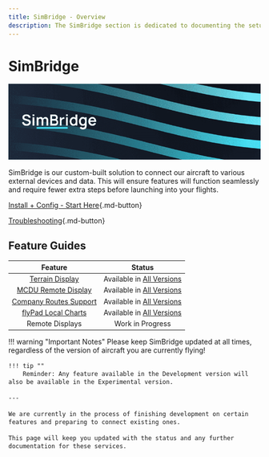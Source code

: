 ```yaml
---
title: SimBridge - Overview
description: The SimBridge section is dedicated to documenting the setup and use of the FlyByWire SimBridge. 
---
```


<link rel="stylesheet" href="../../stylesheets/toc-tables.css">
<style>
    .md-typeset h1 {
        display: none;
    }
</style>

# SimBridge

![SimBridge banner](assets/simbridge-header.png)

SimBridge is our custom-built solution to connect our aircraft to various external devices and data. This will ensure features will function seamlessly and require fewer extra steps before launching into your flights.

[Install + Config - Start Here](install-configure/installation.md){.md-button}

[Troubleshooting](troubleshooting.md){.md-button}

## Feature Guides

|                                       Feature                                       |                           Status                            |
|:-----------------------------------------------------------------------------------:|:-----------------------------------------------------------:|
|               [Terrain Display](simbridge-feature-guides/terrain.md)                |  Available in [All Versions](../fbw-a32nx/fbw-versions.md)  |
|   [MCDU Remote Display](simbridge-feature-guides/remote-displays/remote-mcdu.md)    |  Available in [All Versions](../fbw-a32nx/fbw-versions.md)  |
|            [Company Routes Support](simbridge-feature-guides/coroute.md)            |  Available in [All Versions](../fbw-a32nx/fbw-versions.md)  |
| [flyPad Local Charts](../fbw-a32nx/feature-guides/flypados3/charts.md#local-files)  |  Available in [All Versions](../fbw-a32nx/fbw-versions.md)  |
|                                   Remote Displays                                   |                      Work in Progress                       |

!!! warning "Important Notes"
    Please keep SimBridge updated at all times, regardless of the version of aircraft you are currently flying!

    !!! tip ""
        Reminder: Any feature available in the Development version will also be available in the Experimental version.
    
    ---

    We are currently in the process of finishing development on certain features and preparing to connect existing ones. 
    
    This page will keep you updated with the status and any further documentation for these services.




